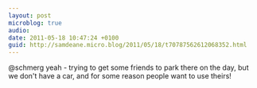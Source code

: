```yaml
---
layout: post
microblog: true
audio: 
date: 2011-05-18 10:47:24 +0100
guid: http://samdeane.micro.blog/2011/05/18/t70787562612068352.html
---
```

@schmerg yeah - trying to get some friends to park there on the day, but we don't have a car, and for some reason people want to use theirs!
